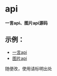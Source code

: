 # api
**一言api、图片api源码**

## 示例：
* [一言api](https://blog.wanqiu.tk/2022/05/12/yi-yan-api/)
* [图片api](https://blog.wanqiu.tk/2022/10/03/tu-pian-api/)

随便改，使用请标明出处